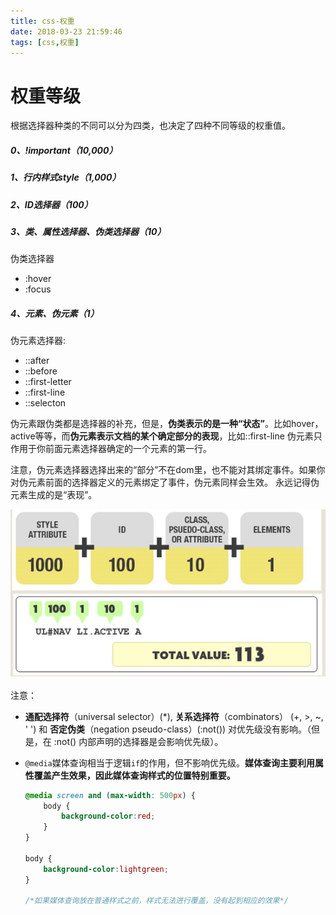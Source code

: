 ```yaml
---
title: css-权重
date: 2018-03-23 21:59:46
tags: [css,权重]
---
```


# 权重等级

根据选择器种类的不同可以分为四类，也决定了四种不同等级的权重值。

##### 0、!important（10,000）

##### 1、行内样式style（1,000）

##### 2、ID选择器（100）

##### 3、类、属性选择器、伪类选择器（10）

伪类选择器

- :hover
- :focus

##### 4、元素、伪元素（1）

伪元素选择器:

- ::after 
- ::before 
- ::first-letter 
- ::first-line 
- ::selecton

<!--more--> 



伪元素跟伪类都是选择器的补充，但是，**伪类表示的是一种“状态”**。比如hover，active等等，而**伪元素表示文档的某个确定部分的表现**，比如::first-line 伪元素只作用于你前面元素选择器确定的一个元素的第一行。 

注意，伪元素选择器选择出来的“部分”不在dom里，也不能对其绑定事件。如果你对伪元素前面的选择器定义的元素绑定了事件，伪元素同样会生效。 永远记得伪元素生成的是“表现”。

![](css-权重\priority_rules_1.jpg)



注意：

- **通配选择符**（universal selector）(*), **关系选择符**（combinators） (+, >, ~, ' ')  和 **否定伪类**（negation pseudo-class）(:not()) 对优先级没有影响。（但是，在 :not() 内部声明的选择器是会影响优先级）。 

- `@media`媒体查询相当于逻辑`if`的作用，但不影响优先级。**媒体查询主要利用属性覆盖产生效果，因此媒体查询样式的位置特别重要。**

  ```css
  @media screen and (max-width: 500px) {
      body {
          background-color:red;
      }
  }
  
  body {
      background-color:lightgreen;
  }
  
  /*如果媒体查询放在普通样式之前，样式无法进行覆盖，没有起到相应的效果*/
  ```

  